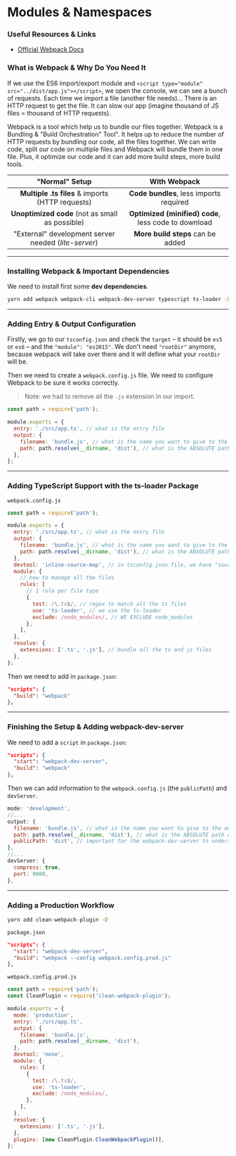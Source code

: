 # Modules & Namespaces

### Useful Resources & Links

- [Official Webpack Docs](https://webpack.js.org/)

### What is Webpack & Why Do You Need It

If we use the ES6 import/export module and `<script type="module" src="../dist/app.js"></script>`, we open the console, we can see a bunch of requests. Each time we import a file (another file needs)... There is an HTTP request to get the file. It can slow our app (imagine thousand of JS files = thousand of HTTP requests).

Webpack is a tool which help us to bundle our files together. Webpack is a Bundling & "Build Orchestration" Tool". It helps up to reduce the number of HTTP requests by bundling our code, all the files together. We can write code, split our code on multiple files and Webpack will bundle them in one file. Plus, it optimize our code and it can add more build steps, more build tools.

|                    "Normal" Setup                    |                     With Webpack                     |
| :--------------------------------------------------: | :--------------------------------------------------: |
|   **Multiple .ts files** & imports (HTTP requests)   |       **Code bundles**, less imports required        |
|   **Unoptimized code** (not as small as possible)    | **Optimized (minified) code**, less code to download |
| "External" development server needed (_lite-server_) |          **More build steps** can be added           |

---

### Installing Webpack & Important Dependencies

We need to install first some **dev dependencies**.

```sh
yarn add webpack webpack-cli webpack-dev-server typescript ts-loader -D
```

---

### Adding Entry & Output Configuration

Firstly, we go to our `tsconfig.json` and check the `target` – it should be `es5` or `es6` – and the `"module": "es2015"`. We don't need `"rootDir"` anymore, because webpack will take over there and it will define what your `rootDir` will be.

Then we need to create a `webpack.config.js` file. We need to configure Webpack to be sure it works correctly.

> Note: we had to remove all the `.js` extension in our import.

```js
const path = require('path');

module.exports = {
  entry: './src/app.ts', // what is the entry file
  output: {
    filename: 'bundle.js', // what is the name you want to give to the output file
    path: path.resolve(__dirname, 'dist'), // what is the ABSOLUTE path of your output file
  },
};
```

---

### Adding TypeScript Support with the ts-loader Package

`webpack.config.js`

```js
const path = require('path');

module.exports = {
  entry: './src/app.ts', // what is the entry file
  output: {
    filename: 'bundle.js', // what is the name you want to give to the output file
    path: path.resolve(__dirname, 'dist'), // what is the ABSOLUTE path of your output file
  },
  devtool: 'inline-source-map', // in tsconfig.json file, we have "sourceMap": true
  module: {
    // how to manage all the files
    rules: [
      // 1 rule per file type
      {
        test: /\.ts$/, // regex to match all the ts files
        use: 'ts-loader', // we use the ts-loader
        exclude: /node_modules/, // WE EXCLUDE node_modules
      },
    ],
  },
  resolve: {
    extensions: ['.ts', '.js'], // bundle all the ts and js files
  },
};
```

Then we need to add in `package.json`:

```json
"scripts": {
  "build": "webpack"
},
```

---

### Finishing the Setup & Adding webpack-dev-server

We need to add a `script` in `package.json`:

```json
"scripts": {
  "start": "webpack-dev-server",
  "build": "webpack"
},
```

Then we can add information to the `webpack.config.js` (the `publicPath`) and `devServer`.

```js
mode: 'development',
//...
output: {
  filename: 'bundle.js', // what is the name you want to give to the output file
  path: path.resolve(__dirname, 'dist'), // what is the ABSOLUTE path of your output file
  publicPath: 'dist', // important for the webpack-dev-server to understand where the output is written and where this is relative to the index HTML file
},
//...
devServer: {
  compress: true,
  port: 9000,
},
```

---

### Adding a Production Workflow

```sh
yarn add clean-webpack-plugin -D
```

`package.json`

```json
"scripts": {
  "start": "webpack-dev-server",
  "build": "webpack --config webpack.config.prod.js"
},
```

`webpack.config.prod.js`

```js
const path = require('path');
const CleanPlugin = require('clean-webpack-plugin');

module.exports = {
  mode: 'production',
  entry: './src/app.ts',
  output: {
    filename: 'bundle.js',
    path: path.resolve(__dirname, 'dist'),
  },
  devtool: 'none',
  module: {
    rules: [
      {
        test: /\.ts$/,
        use: 'ts-loader',
        exclude: /node_modules/,
      },
    ],
  },
  resolve: {
    extensions: ['.ts', '.js'],
  },
  plugins: [new CleanPlugin.CleanWebpackPlugin()],
};
```
